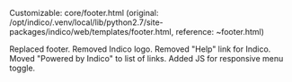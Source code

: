 Customizable: core/footer.html (original: /opt/indico/.venv/local/lib/python2.7/site-packages/indico/web/templates/footer.html, reference: ~footer.html)

Replaced footer.
Removed Indico logo.
Removed "Help" link for Indico.
Moved "Powered by Indico" to list of links.
Added JS for responsive menu toggle.
